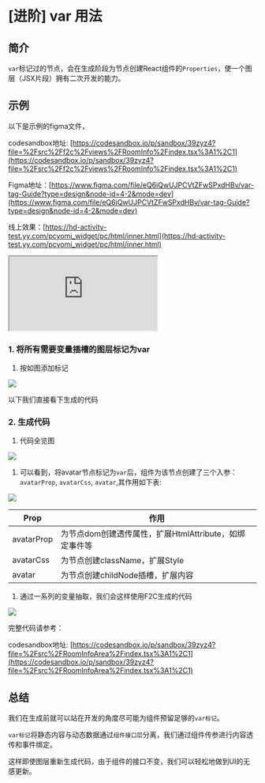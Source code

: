 # [进阶] var 用法

## 简介[​](http://localhost:3000/docs/showcase/var#%E7%AE%80%E4%BB%8B)

`var`标记过的节点，会在生成阶段为节点创建React组件的`Properties`，使一个图层（JSX片段）拥有二次开发的能力。

## 示例

以下是示例的figma文件，

codesandbox地址: [https://codesandbox.io/p/sandbox/39zyz4?file=%2Fsrc%2Ff2c%2Fviews%2FRoomInfo%2Findex.tsx%3A1%2C1](https://codesandbox.io/p/sandbox/39zyz4?file=%2Fsrc%2Ff2c%2Fviews%2FRoomInfo%2Findex.tsx%3A1%2C1)

Figma地址：[https://www.figma.com/file/eQ6iQwUJPCVtZFwSPxdHBv/var-tag-Guide?type=design&node-id=4-2&mode=dev](https://www.figma.com/file/eQ6iQwUJPCVtZFwSPxdHBv/var-tag-Guide?type=design&node-id=4-2&mode=dev)

线上效果：[https://hd-activity-test.yy.com/pcyomi_widget/pc/html/inner.html](https://hd-activity-test.yy.com/pcyomi_widget/pc/html/inner.html)

<iframe data-type="embed" data-embed-type="figma" data-embed-source="https://www.figma.com/file/eQ6iQwUJPCVtZFwSPxdHBv/var-tag-Guide?type=design&amp;t=lQ4fDHsxxv2fPj9U-6" data-embed-source-preview="" data-indent="0" src="https://www.figma.com/embed?embed_host=astra&amp;url=https://www.figma.com/file/eQ6iQwUJPCVtZFwSPxdHBv/var-tag-Guide?type=design&amp;t=lQ4fDHsxxv2fPj9U-6" loading="lazy" allowfullscreen="" sandbox="allow-downloads allow-scripts allow-popups allow-forms allow-same-origin allow-presentation allow-top-navigation-by-user-activation" data-embed-chart-data=""></iframe>

### 1. 将所有需要变量插槽的图层标记为var

1. 按如图添加标记

![](https://rte.weiyun.baidu.com/wiki/attach/image/api/imageDownloadAddress?attachId=bfb568db85af48ac86a71e6b01127616&docGuid=szGLozB1uvALKK)

以下我们直接看下生成的代码

### 2. 生成代码

1. 代码全览图

![](https://rte.weiyun.baidu.com/wiki/attach/image/api/imageDownloadAddress?attachId=2d23f37e528c4a698222810889c4b6f6&docGuid=szGLozB1uvALKK)

1. 可以看到，将avatar节点标记为`var`后，组件为该节点创建了三个入参：`avatarProp`, `avatarCss`, `avatar`,其作用如下表:

![](https://rte.weiyun.baidu.com/wiki/attach/image/api/imageDownloadAddress?attachId=e40dd1ba287e491d8279ad7ffc559946&docGuid=szGLozB1uvALKK)

| Prop       | 作用                                                   |
| ------------ | -------------------------------------------------------- |
| avatarProp | 为节点dom创建透传属性，扩展HtmlAttribute，如绑定事件等 |
| avatarCss  | 为节点创建className，扩展Style                         |
| avatar     | 为节点创建childNode插槽，扩展内容                      |

1. 通过一系列的变量抽取，我们会这样使用F2C生成的代码

![](https://rte.weiyun.baidu.com/wiki/attach/image/api/imageDownloadAddress?attachId=3bb34d7513034c17b718913bfd7220cb&docGuid=szGLozB1uvALKK)

完整代码请参考：

codesandbox地址: [https://codesandbox.io/p/sandbox/39zyz4?file=%2Fsrc%2FRoomInfoArea%2Findex.tsx%3A1%2C1](https://codesandbox.io/p/sandbox/39zyz4?file=%2Fsrc%2FRoomInfoArea%2Findex.tsx%3A1%2C1)

## 总结

我们在生成前就可以站在开发的角度尽可能为组件预留足够的`var标记`。

`var标记`将静态内容与动态数据通过`组件接口层`分离，我们通过组件传参进行内容透传和事件绑定。

这样即使图层重新生成代码，由于组件的接口不变，我们可以轻松地做到UI的无感更新。
